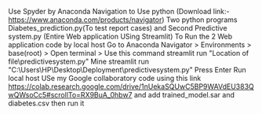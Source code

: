 Use Spyder by Anaconda Navigation to Use python (Download link:-https://www.anaconda.com/products/navigator)
Two python programs Diabetes_prediction.py(To test report cases) and Second Predictive system.py (Entire Web application USing Streamlit)
To Run the 2 Web application code by local host Go to Anaconda Navigator > Environments > base(root) > Open terminal > Use this command streamlit run "Location of file\predictivesystem.py" Mine streamlit run "C:\Users\HP\Desktop\Deployment\predictivesystem.py" Press Enter 
Run local host
USe my Google collaboratory code using this link https://colab.research.google.com/drive/1nUekaSQUwC5BP9WAVdEU383QwQWsoCc5#scrollTo=RX9BuA_0hbw7 and add trained_model.sar and diabetes.csv then run it
